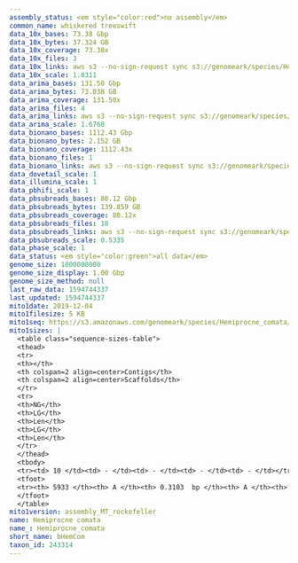 ```yaml
---
assembly_status: <em style="color:red">no assembly</em>
common_name: whiskered treeswift
data_10x_bases: 73.38 Gbp
data_10x_bytes: 37.324 GB
data_10x_coverage: 73.38x
data_10x_files: 3
data_10x_links: aws s3 --no-sign-request sync s3://genomeark/species/Hemiprocne_comata/bHemCom1/genomic_data/10x/ .<br>
data_10x_scale: 1.8311
data_arima_bases: 131.50 Gbp
data_arima_bytes: 73.038 GB
data_arima_coverage: 131.50x
data_arima_files: 4
data_arima_links: aws s3 --no-sign-request sync s3://genomeark/species/Hemiprocne_comata/bHemCom1/genomic_data/arima/ .<br>
data_arima_scale: 1.6768
data_bionano_bases: 1112.43 Gbp
data_bionano_bytes: 2.152 GB
data_bionano_coverage: 1112.43x
data_bionano_files: 1
data_bionano_links: aws s3 --no-sign-request sync s3://genomeark/species/Hemiprocne_comata/bHemCom1/genomic_data/bionano/ .<br>
data_dovetail_scale: 1
data_illumina_scale: 1
data_pbhifi_scale: 1
data_pbsubreads_bases: 80.12 Gbp
data_pbsubreads_bytes: 139.859 GB
data_pbsubreads_coverage: 80.12x
data_pbsubreads_files: 18
data_pbsubreads_links: aws s3 --no-sign-request sync s3://genomeark/species/Hemiprocne_comata/bHemCom1/genomic_data/pacbio/ . --exclude "*ccs*bam*"<br>
data_pbsubreads_scale: 0.5335
data_phase_scale: 1
data_status: <em style="color:green">all data</em>
genome_size: 1000000000
genome_size_display: 1.00 Gbp
genome_size_method: null
last_raw_data: 1594744337
last_updated: 1594744337
mito1date: 2019-12-04
mito1filesize: 5 KB
mito1seq: https://s3.amazonaws.com/genomeark/species/Hemiprocne_comata/bHemCom1/assembly_MT_rockefeller/bHemCom1.MT.20191204.fasta.gz
mito1sizes: |
  <table class="sequence-sizes-table">
  <thead>
  <tr>
  <th></th>
  <th colspan=2 align=center>Contigs</th>
  <th colspan=2 align=center>Scaffolds</th>
  </tr>
  <tr>
  <th>NG</th>
  <th>LG</th>
  <th>Len</th>
  <th>LG</th>
  <th>Len</th>
  </tr>
  </thead>
  <tbody>
  <tr><td> 10 </td><td> - </td><td> - </td><td> - </td><td> - </td></tr>  <tr><td> 20 </td><td> - </td><td> - </td><td> - </td><td> - </td></tr>  <tr><td> 30 </td><td> - </td><td> - </td><td> - </td><td> - </td></tr>  <tr><td> 40 </td><td> - </td><td> - </td><td> - </td><td> - </td></tr>  <tr style="background-color:#cccccc;"><td> 50 </td><td> - </td><td style="background-color:#ff8888;"> - </td><td> - </td><td style="background-color:#ff8888;"> - </td></tr>  <tr><td> 60 </td><td> - </td><td> - </td><td> - </td><td> - </td></tr>  <tr><td> 70 </td><td> - </td><td> - </td><td> - </td><td> - </td></tr>  <tr><td> 80 </td><td> - </td><td> - </td><td> - </td><td> - </td></tr>  <tr><td> 90 </td><td> - </td><td> - </td><td> - </td><td> - </td></tr>  <tr><td> 100 </td><td> - </td><td> - </td><td> - </td><td> - </td></tr>  </tbody>
  <tfoot>
  <tr><th> 5933 </th><th> A </th><th> 0.3103  bp </th><th> A </th><th> 0.3103  bp </th></tr>
  </tfoot>
  </table>
mito1version: assembly_MT_rockefeller
name: Hemiprocne comata
name_: Hemiprocne_comata
short_name: bHemCom
taxon_id: 243314
---
```

